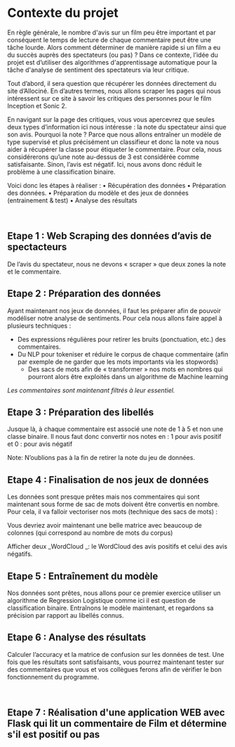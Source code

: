 # Contexte du projet

En règle générale, le nombre d'avis sur un film peu être important et par conséquent le temps de lecture de chaque commentaire peut être une tâche lourde. Alors comment déterminer de manière rapide si un film a eu du succès auprès des spectateurs (ou pas) ? Dans ce contexte, l’idée du projet est d’utiliser des algorithmes d'apprentissage automatique pour la tâche d'analyse de sentiment des spectateurs via leur critique.

Tout d’abord, il sera question que récupérer les données directement du site d’Allociné. En d’autres termes, nous allons scraper les pages qui nous intéressent sur ce site à savoir les critiques des personnes pour le film Inception et Sonic 2.

En navigant sur la page des critiques, vous vous apercevrez que seules deux types d’information ici nous intéresse : la note du spectateur ainsi que son avis. Pourquoi la note ? Parce que nous allons entraîner un modèle de type supervisé et plus précisément un classifieur et donc la note va nous aider à récupérer la classe pour étiqueter le commentaire. Pour cela, nous considérerons qu’une note au-dessus de 3 est considérée comme satisfaisante. Sinon, l’avis est négatif. Ici, nous avons donc réduit le problème à une classification binaire.

Voici donc les étapes à réaliser : • Récupération des données • Préparation des données. • Préparation du modèle et des jeux de données (entrainement & test) • Analyse des résultats

​

## Etape 1 : Web Scraping des données d’avis de spectacteurs

De l’avis du spectateur, nous ne devons « scraper » que deux zones la note et le commentaire.

## Etape 2 : Préparation des données

Ayant maintenant nos jeux de données, il faut les préparer afin de pouvoir modéliser notre analyse de sentiments. Pour cela nous allons faire appel à plusieurs techniques :

- Des expressions régulières pour retirer les bruits (ponctuation, etc.) des commentaires.
- Du NLP pour tokeniser et réduire le corpus de chaque commentaire (afin par exemple de ne garder que les mots importants via les stopwords)
    - Des sacs de mots afin de « transformer » nos mots en nombres qui pourront alors être exploités dans un algorithme de Machine learning

*Les commentaires sont maintenant filtrés à leur essentiel.*

## Etape 3 : Préparation des libellés

Jusque là, à chaque commentaire est associé une note de 1 à 5 et non une classe binaire. Il nous faut donc convertir nos notes en : 1 pour avis positif et 0 : pour avis négatif

Note: N’oublions pas à la fin de retirer la note du jeu de données.

## Etape 4 : Finalisation de nos jeux de données

Les données sont presque prêtes mais nos commentaires qui sont maintenant sous forme de sac de mots doivent être convertis en nombre. Pour cela, il va falloir vectoriser nos mots (technique des sacs de mots) :

Vous devriez avoir maintenant une belle matrice avec beaucoup de colonnes (qui correspond au nombre de mots du corpus)

Afficher deux _WordCloud _: le WordCloud des avis positifs et celui des avis négatifs.

## Etape 5 : Entraînement du modèle

Nos données sont prêtes, nous allons pour ce premier exercice utiliser un algorithme de Regression Logistique comme ici il est question de classification binaire. Entraînons le modèle maintenant, et regardons sa précision par rapport au libellés connus.

## Etape 6 : Analyse des résultats

Calculer l’accuracy et la matrice de confusion sur les données de test. Une fois que les résultats sont satisfaisants, vous pourrez maintenant tester sur des commentaires que vous et vos collègues ferons afin de vérifier le bon fonctionnement du programme.

​

## Etape 7 : Réalisation d'une application WEB avec Flask qui lit un commentaire de Film et détermine s'il est positif ou pas
